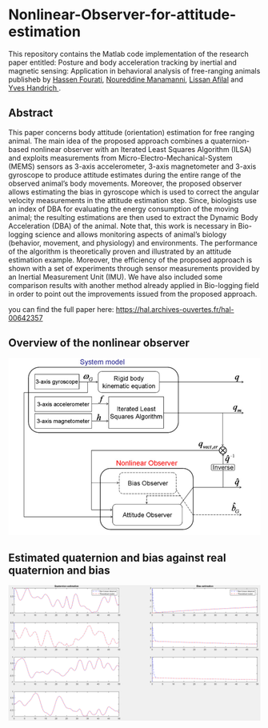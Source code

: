 # Nonlinear-Observer-for-attitude-estimation
This repository contains the  Matlab code implementation of the research paper entitled: Posture and body acceleration tracking by inertial and magnetic sensing: Application in behavioral analysis of free-ranging animals publisheb by [Hassen Fourati](http://www.gipsa-lab.grenoble-inp.fr/page_pro.php?vid=1442), [Noureddine Manamanni](https://scholar.google.fr/citations?user=5TC6oaIAAAAJ&hl=fr), [Lissan Afilal](https://www.researchgate.net/profile/Lissan-Afilal) and [Yves Handrich
](https://www.researchgate.net/profile/Yves-Handrich). 

## Abstract 
This paper concerns body attitude (orientation) estimation for free ranging animal. The main idea of
the proposed approach combines a quaternion-based nonlinear observer with an Iterated Least Squares
Algorithm (ILSA) and exploits measurements from Micro-Electro-Mechanical-System (MEMS) sensors as
3-axis accelerometer, 3-axis magnetometer and 3-axis gyroscope to produce attitude estimates during
the entire range of the observed animal’s body movements. Moreover, the proposed observer allows
estimating the bias in gyroscope which is used to correct the angular velocity measurements in the
attitude estimation step. Since, biologists use an index of DBA for evaluating the energy consumption of
the moving animal; the resulting estimations are then used to extract the Dynamic Body Acceleration
(DBA) of the animal. Note that, this work is necessary in Bio-logging science and allows monitoring
aspects of animal’s biology (behavior, movement, and physiology) and environments. The performance
of the algorithm is theoretically proven and illustrated by an attitude estimation example. Moreover, the
efficiency of the proposed approach is shown with a set of experiments through sensor measurements
provided by an Inertial Measurement Unit (IMU). We have also included some comparison results with
another method already applied in Bio-logging field in order to point out the improvements issued from
the proposed approach. 

you can find the full paper here: https://hal.archives-ouvertes.fr/hal-00642357

## Overview of the nonlinear observer
![](Images/diagram.PNG)

## Estimated quaternion and bias against real quaternion and bias 
![](Images/res.PNG)
